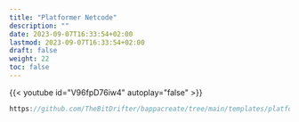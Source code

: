```yaml
---
title: "Platformer Netcode"
description: ""
date: 2023-09-07T16:33:54+02:00
lastmod: 2023-09-07T16:33:54+02:00
draft: false
weight: 22
toc: false
---
```


{{< youtube id="V96fpD76iw4" autoplay="false" >}}

```go
https://github.com/TheBitDrifter/bappacreate/tree/main/templates/platformer-netcode
```

